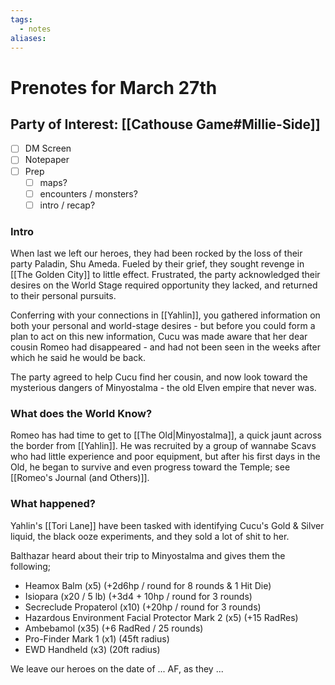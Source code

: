 ```yaml
---
tags:
  - notes
aliases:
---
```


# Prenotes for March 27th
## Party of Interest: [[Cathouse Game#Millie-Side]]
- [ ] DM Screen
- [ ] Notepaper
- [ ] Prep
	- [ ] maps?
	- [ ] encounters / monsters?
	- [ ] intro / recap?

### Intro

When last we left our heroes, they had been rocked by the loss of their party Paladin, Shu Ameda. Fueled by their grief, they sought revenge in [[The Golden City]] to little effect. Frustrated, the party acknowledged their desires on the World Stage required opportunity they lacked, and returned to their personal pursuits.

Conferring with your connections in [[Yahlin]], you gathered information on both your personal and world-stage desires - but before you could form a plan to act on this new information, Cucu was made aware that her dear cousin Romeo had disappeared - and had not been seen in the weeks after which he said he would be back.

The party agreed to help Cucu find her cousin, and now look toward the mysterious dangers of Minyostalma - the old Elven empire that never was. 

### What does the World Know?

Romeo has had time to get to [[The Old|Minyostalma]], a quick jaunt across the border from [[Yahlin]]. He was recruited by a group of wannabe Scavs who had little experience and poor equipment, but after his first days in the Old, he began to survive and even progress toward the Temple; see [[Romeo's Journal (and Others)]].


### What happened?

Yahlin's [[Tori Lane]] have been tasked with identifying Cucu's Gold & Silver liquid, the black ooze experiments, and they sold a lot of shit to her.

Balthazar heard about their trip to Minyostalma and gives them the following;
- Heamox Balm (x5) (+2d6hp  / round for 8 rounds & 1 Hit Die)
- Isiopara (x20 / 5 lb) (+3d4 + 10hp / round for 3 rounds)
- Secreclude Propaterol (x10) (+20hp / round for 3 rounds)
- Hazardous Environment Facial Protector Mark 2 (x5) (+15 RadRes)
- Ambebamol (x35) (+6 RadRed / 25 rounds)
- Pro-Finder Mark 1 (x1) (45ft radius)
- EWD Handheld (x3) (20ft radius)

We leave our heroes on the date of ... AF, as they ...